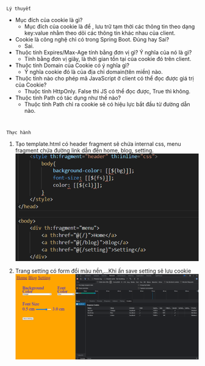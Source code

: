 `` Lý thuyết ``
- Mục đích của cookie là gì?
    - Mục đích của cookie là để , lưu trữ tạm thời các thông tin theo dạng key:value nhằm theo dõi các thông tin khác nhau của client.
- Cookie là công nghệ chỉ có trong Spring Boot. Đúng hay Sai?
    - Sai.
- Thuộc tính Expires/Max-Age tính bằng đơn vị gì? Ý nghĩa của nó là gì?
    - Tính bằng đơn vị giây, là thời gian tồn tại của cookie đó trên client.
- Thuộc tính Domain của Cookie có ý nghĩa gì?
    - Ý nghĩa cookie đó là của địa chỉ domain(tên miền) nào.
- Thuộc tính nào cho phép mã JavaScript ở client có thể đọc được giá trị của Cookie?
    - Thuộc tính HttpOnly. False thì JS có thể đọc được, True thì không.
- Thuộc tính Path có tác dụng như thế nào?
    - Thuộc tính Path chỉ ra cookie sẽ có hiệu lực bắt đầu từ đường dẫn nào.
    #
`` Thực hành ``

1. Tạo template.html có header fragment sẽ chứa internal css, menu fragment chứa đường link dẫn đến home, blog, setting. 
![fragment_menu](img\template_header_menu.png)

2. Trang setting có form đổi màu nền,...Khi ấn save setting sẽ lưu cookie
![run](img\cookie.png)

